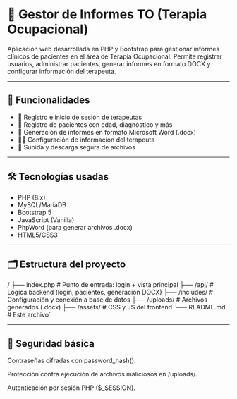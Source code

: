 # 🧠 Gestor de Informes TO (Terapia Ocupacional)

Aplicación web desarrollada en PHP y Bootstrap para gestionar informes clínicos de pacientes en el área de Terapia Ocupacional. Permite registrar usuarios, administrar pacientes, generar informes en formato DOCX y configurar información del terapeuta.

---

## 🚀 Funcionalidades

- 🔐 Registro e inicio de sesión de terapeutas
- 👤 Registro de pacientes con edad, diagnóstico y más
- 📄 Generación de informes en formato Microsoft Word (.docx)
- 🧑‍⚕️ Configuración de información del terapeuta
- 📁 Subida y descarga segura de archivos

---

## 🛠️ Tecnologías usadas

- PHP (8.x)
- MySQL/MariaDB
- Bootstrap 5
- JavaScript (Vanilla)
- PhpWord (para generar archivos .docx)
- HTML5/CSS3

---

## 🗂️ Estructura del proyecto
/
├── index.php # Punto de entrada: login + vista principal
├── /api/ # Lógica backend (login, pacientes, generación DOCX)
├── /includes/ # Configuración y conexión a base de datos
├── /uploads/ # Archivos generados (.docx)
├── /assets/ # CSS y JS del frontend
└── README.md # Este archivo´

---

## 🔐 Seguridad básica

Contraseñas cifradas con password_hash().

Protección contra ejecución de archivos maliciosos en /uploads/.

Autenticación por sesión PHP ($_SESSION).

